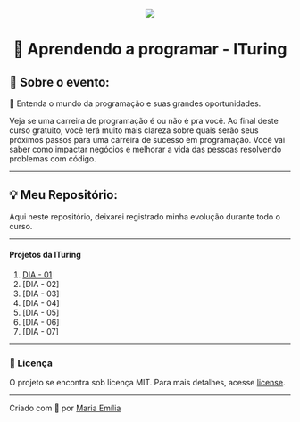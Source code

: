 <p align="center"><img src="http://r2metrics.com/wp-content/uploads/2015/09/banner-custom-programming-financial-applications-alm-products-services.jpg"></p> 
<h1 align="center">🔋 Aprendendo a programar - ITuring<br></h1>

## 🎉 Sobre o evento: 
📒 Entenda o mundo da programação e suas grandes oportunidades.

Veja se uma carreira de programação é ou não é pra você. Ao final deste curso gratuito, você terá muito mais clareza sobre quais serão seus próximos passos para uma carreira de sucesso em programação. Você vai saber como impactar negócios e melhorar a vida das pessoas resolvendo problemas com código.

</p>

---

## 💡 Meu Repositório:

Aqui neste repositório, deixarei registrado minha evolução durante todo o curso.

---

#### Projetos da ITuring
1. [DIA - 01](https://github.com/lellismaria/ituring-aprenda-a-programar/tree/main/dia-1)
2. [DIA - 02]
3. [DIA - 03]
4. [DIA - 04]
5. [DIA - 05]
6. [DIA - 06]
7. [DIA - 07]

---

### 📝 Licença

O projeto se encontra sob licença MIT. Para mais detalhes, acesse [license](LICENSE).

---

Criado com 💙 por [Maria Emília](https://github.com/lellismaria)
